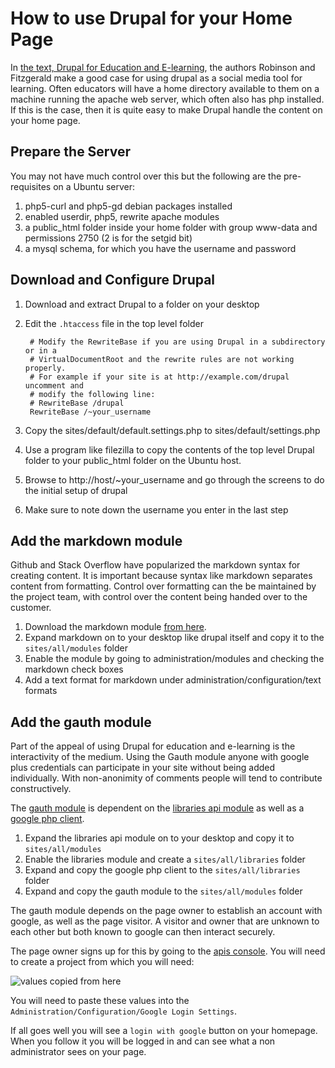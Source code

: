 How to use Drupal for your Home Page
====================================

In [the text, Drupal for Education and E-learning](http://www.packtpub.com/drupal-for-education-and-elearning-2e/book), the authors Robinson and Fitzgerald make a good case for using drupal as a social media tool for learning. Often educators will have a home directory available to them on a machine running the apache web server, which often also has php installed. If this is the case, then it is quite easy to make Drupal handle the content on your home page.

Prepare the Server
------------------

You may not have much control over this but the following are the pre-requisites on a Ubuntu server:

1. php5-curl and php5-gd debian packages installed  
1. enabled userdir, php5, rewrite apache modules
1. a public_html folder inside your home folder with group www-data and permissions 2750 (2 is for the setgid bit)
1. a mysql schema, for which you have the username and password

Download and Configure Drupal
-----------------------------

1. Download and extract Drupal to a folder on your desktop
1. Edit the `.htaccess` file in the top level folder

	    # Modify the RewriteBase if you are using Drupal in a subdirectory or in a
	    # VirtualDocumentRoot and the rewrite rules are not working properly.
	    # For example if your site is at http://example.com/drupal uncomment and
	    # modify the following line:
	    # RewriteBase /drupal
	    RewriteBase /~your_username

1. Copy the sites/default/default.settings.php to sites/default/settings.php
1. Use a program like filezilla to copy the contents of the top level Drupal folder to your public_html folder on the Ubuntu host.
1. Browse to http://host/~your_username and go through the screens to do the initial setup of drupal
1. Make sure to note down the username you enter in the last step

Add the markdown module
-----------------------

Github and Stack Overflow have popularized the markdown syntax for creating content. It is important because syntax like markdown separates content from formatting. Control over formatting can the be maintained by the project team, with control over the content being handed over to the customer.

1. Download the markdown module [from here](https://drupal.org/project/markdown).
1. Expand markdown on to your desktop like drupal itself and copy it to the `sites/all/modules` folder
1. Enable the module by going to administration/modules and checking the markdown check boxes
1. Add a text format for markdown under administration/configuration/text formats

Add the gauth module
--------------------

Part of the appeal of using Drupal for education and e-learning is the interactivity of the medium. Using the Gauth module anyone with google plus credentials can participate in your site without being added individually. With non-anonimity of comments people will tend to contribute constructively.

The [gauth module](https://drupal.org/project/gauth) is dependent on the [libraries api module](https://drupal.org/project/libraries) as well as a [google php client](http://google-api-php-client.googlecode.com/files/google-api-php-client-0.6.0.tar.gz).

1. Expand the libraries api module on to your desktop and copy it to `sites/all/modules`
1. Enable the libraries module and create a `sites/all/libraries` folder
1. Expand and copy the google php client to the `sites/all/libraries` folder
1. Expand and copy the gauth module to the `sites/all/modules` folder

The gauth module depends on the page owner to establish an account with google, as well as the page visitor. A visitor and owner that are unknown to each other but both known to google can then interact securely.

The page owner signs up for this by going to the [apis console](https://code.google.com/apis/console).  You will need to create a project from which you will need:

![values copied from here](images/redactedGoogleApi.png "values copied from here")

You will need to paste these values into the `Administration/Configuration/Google Login Settings`.

If all goes well you will see a `login with google` button on your homepage. When you follow it you will be logged in and can see what a non administrator sees on your page.  